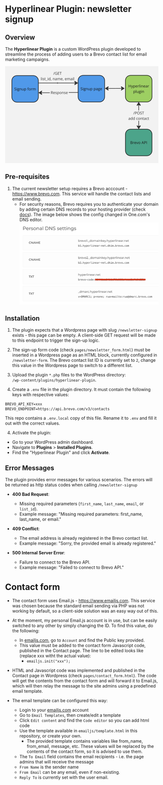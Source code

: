 # Hyperlinear Plugin: newsletter signup

## Overview

The **Hyperlinear Plugin** is a custom WordPress plugin developed to streamline the process of adding users to a Brevo contact list for email marketing campaigns.

![Hyperlinear plugin diagram](plugin/docs/diagram.png)

## Pre-requisites

1. The current newsletter setup requires a Brevo acccount - https://www.brevo.com. This service will handle the contact lists and email sending.
    - For security reasons, Brevo requires you to authenticate your domain by adding certain DNS records to your hosting provider (check [docs](https://help.brevo.com/hc/en-us/articles/12163873383186-Authenticate-your-domain-with-Brevo-Brevo-code-DKIM-record-DMARC-record)). The image below shows the config changed in One.com's DNS editor.
    ![DNS cofnig](plugin/docs/dns_config.png)

## Installation

1. The plugin expects that a Wordpress page with slug `/newsletter-signup` exists - this page can be empty. A client-side GET request will be made to this endpoint to trigger the sign-up logic.

2. The sign-up form code (check `pages/newsletter_form.html`)  must be inserted in a Wordpress page as an HTML block, currently configured in `/newsletter-form`. The Brevo contact list ID is currently set to `2`, change this value in the Wordpress page to switch to a different list.

2. Upload the plugin `*.php` files to the WordPress directory:  
    `/wp-content/plugins/hyperlinear-plugin`.

3. Create a `.env` file in the plugin directory. It must contain the following keys with respective values:
```
BREVO_API_KEY=xxx
BREVO_ENDPOINT=https://api.brevo.com/v3/contacts
```
This repo contains a `.env.local` copy of this file. Rename it to `.env` and fill it out with the correct values.

4. Activate the plugin:
- Go to your WordPress admin dashboard.
- Navigate to **Plugins** > **Installed Plugins**.
- Find the "Hyperlinear Plugin" and click **Activate**.


## Error Messages

The plugin provides error messages for various scenarios. The errors will be returned as http status codes when calling `/newsletter-signup`

- **400 Bad Request**:
  - Missing required parameters (`first_name`, `last_name`, `email`, or `list_id`).
  - Example message: "Missing required parameters: first_name, last_name, or email."

- **409 Conflict**:
  - The email address is already registered in the Brevo contact list.
  - Example message: "Sorry, the provided email is already registered."

- **500 Internal Server Error**:
  - Failure to connect to the Brevo API.
  - Example message: "Failed to connect to Brevo API."

# Contact form

- The contact form uses Email.js - https://www.emailjs.com. This service was chosen because the standard email sending via PHP was not working by default, so a client-side solution was an easy way out of this. 

- At the moment, my personal Email.js account is in use, but can be easily switched to any other by simply changing the ID. To find this value, do the following:
  - In [emailjs.com](https://www.emailjs.com), go to `Account` and find the Public key provided.
  - This value must be added to the contact form Javascript code, published in the Contact page. The line to be edited looks like (replace xxx witht the actual value):
    - `emailjs.init("xxx");`

- HTML and Javascript code was implemented and published in the Contact page in Wordpress (check `pages/contact_form.html`). The code will get the contents from the contact form and will forward it to Email.js, which will then relay the message to the site admins using a predefined email template.

- The email template can be configured this way:
  - Login to your [emailjs.com](https://www.emailjs.com) account
  - Go to `Email Templates`, then create/edit a template
  - Click `Edit content` and find the `Code editor` so you can add html code
  - Use the template available in `emailjs/template.html` in this repository, or create your own.
    - The provided template contains variables like from_name, from_email, message, etc. These values will be replaced by the contents of the contact form, so it is advised to use them.
  - The `To Email` field contains the email recipients - i.e. the page admins that will receive the message
  - `From Name` is the sender name
  - `From Email` can be any email, even if non-existing. 
  - `Reply To` is currently set with the user email.  